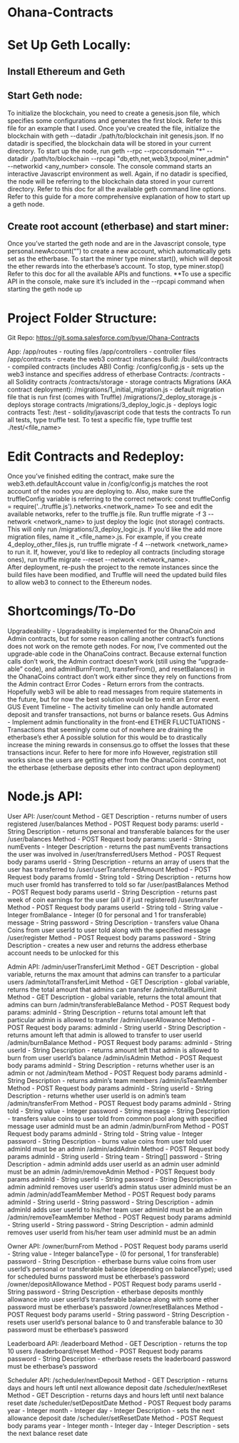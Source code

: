 # Ohana-Contracts

# Set Up Geth Locally:

## Install Ethereum and Geth
## Start Geth node:
To initialize the blockchain, you need to create a genesis.json file, which specifies some configurations and generates the first block. Refer to this file for an example that I used.
Once you’ve created the file, initialize the blockchain with geth --datadir ./path/to/blockchain init genesis.json. If no datadir is specified, the blockchain data will be stored in your current directory.
To start up the node, run geth --rpc --rpccorsdomain "*" --datadir ./path/to/blockchain --rpcapi "db,eth,net,web3,txpool,miner,admin" --networkid  <any_number> console. The console command starts an interactive Javascript environment as well. Again, if no datadir is specified, the node will be referring to the blockchain data stored in your current directory.
Refer to this doc for all the available geth command line options.
Refer to this guide for a more comprehensive explanation of how to start up a geth node.
## Create root account (etherbase) and start miner:
Once you’ve started the geth node and are in the Javascript console, type personal.newAccount(“<password>”) to create a new account, which automatically gets set as the etherbase.
To start the miner type miner.start(), which will deposit the ether rewards into the etherbase’s account. To stop, type miner.stop()
Refer to this doc for all the available APIs and functions. **To use a specific API in the console, make sure it’s included in the --rpcapi command when starting the geth node up

# Project Folder Structure:

Git Repo: https://git.soma.salesforce.com/byue/Ohana-Contracts

App:
/app/routes - routing files
/app/controllers - controller files
/app/contracts - create the web3 contract instances
Build:
/build/contracts - compiled contracts (includes ABI)
Config:
/config/config.js - sets up the web3 instance and specifies address of etherbase
Contracts:
/contracts - all Solidity contracts
/contracts/storage - storage contracts
Migrations (AKA contract deployment):
/migrations/1_initial_migration.js - default migration file that is run first (comes with Truffle)
/migrations/2_deploy_storage.js - deploys storage contracts
/migrations/3_deploy_logic.js - deploys logic contracts
Test:
/test - solidity/javascript code that tests the contracts
To run all tests, type truffle test. To test a specific file, type truffle test ./test/<file_name>

# Edit Contracts and Redeploy:
Once you’ve finished editing the contract, make sure the web3.eth.defaultAccount value in /config/config.js matches the root account of the nodes you are deploying to. Also, make sure the truffleConfig variable is referring to the correct network: 
const truffleConfig = require('../truffle.js').networks.<network_name>
To see and edit the available networks, refer to the truffle.js file. 
Run truffle migrate -f 3 --network <network_name> to just deploy the logic (not storage) contracts.
This will only run /migrations/3_deploy_logic.js. If you’d like the add more migration files, name it <number>_<file_name>.js. For example, if you create 4_deploy_other_files.js, run truffle migrate -f 4 --network <network_name> to run it.
If, however, you’d like to redeploy all contracts (including storage ones), run truffle migrate --reset --network <network_name>.  
After deployment, re-push the project to the remote instances since the build files have been modified, and Truffle will need the updated build files to allow web3 to connect to the Ethereum nodes.


# Shortcomings/To-Do
Upgradeability - Upgradeability is implemented for the OhanaCoin and Admin contracts, but for some reason calling another contract’s functions does not work on the remote geth nodes. For now, I’ve commented out the upgrade-able code in the OhanaCoins contract.
Because external function calls don’t work, the Admin contract doesn’t work (still using the “upgrade-able” code), and adminBurnFrom(), transferFrom(), and resetBalances() in the OhanaCoins contract don’t work either since they rely on functions from the Admin contract
Error Codes - Return errors from the contracts. Hopefully web3 will be able to read messages from require statements in the future, but for now the best solution would be to emit an Error event.
GUS Event Timeline - The activity timeline can only handle automated deposit and transfer transactions, not burns or balance resets.
Gus Admins - Implement admin functionality in the front-end
ETHER FLUCTUATIONS - Transactions that seemingly come out of nowhere are draining the etherbase’s ether 
A possible solution for this would be to drastically increase the mining rewards in consensus.go to offset the losses that these transactions incur. Refer to here for more info
However, registration still works since the users are getting ether from the OhanaCoins contract, not the etherbase (etherbase deposits ether into contract upon deployment)

# Node.js API:
User API:
 /user/count 
Method - GET
Description - returns number of users registered
/user/balances 
Method - POST
Request body params: 
userId - String
Description - returns personal and transferable balances for the user 
/user/balances 
Method - POST
Request body params: 
userId - String
numEvents - Integer
Description - returns the past numEvents transactions the user was involved in
/user/transferredUsers 
Method - POST
Request body params 
userId - String
Description - returns an array of users that the user has transferred to
/user/userTransferredAmount 
Method - POST
Request body params
fromId - String
toId - String
Description - returns how much user fromId has transferred to toId so far
/user/pastBalances 
Method - POST
Request body params
userId - String
Description - returns past week of coin earnings for the user (all 0 if just registered)
/user/transfer
Method - POST
Request body params
userId - String
toId - String
value - Integer
fromBalance - Integer (0 for personal and 1 for transferable)
message - String 
password - String
Description - transfers value Ohana Coins from user userId to user toId along with the specified message 
/user/register 
Method - POST
Request body params
password - String
Description - creates a new user and returns the address
etherbase account needs to be unlocked for this
		
Admin API:
/admin/userTransferLimit 
Method - GET
Description - global variable, returns the max amount that admins can transfer to a particular users 
/admin/totalTransferLimit 
Method - GET
Description - global variable, returns the total amount that admins can transfer
/admin/totalBurnLimit 
Method - GET
Description - global variable, returns the total amount that admins can burn
/admin/transferableBalance 
Method - POST
Request body params: 
adminId - String
Description - returns total amount left that particular admin is allowed to transfer
/admin/userAllowance 
Method - POST
Request body params: 
adminId - String
userId - String
Description - returns amount left that admin is allowed to transfer to user userId
/admin/burnBalance 
Method - POST
Request body params: 
adminId - String
userId - String
Description - returns amount left that admin is allowed to burn from user userId’s balance
/admin/isAdmin 
Method - POST
Request body params
adminId - String
Description - returns whether user is an admin or not
/admin/team 
Method - POST
Request body params
adminId - String
Description - returns admin’s team members
/admin/isTeamMember
Method - POST
Request body params
adminId - String
userId - String
Description - returns whether user userId is on admin’s team
/admin/transferFrom 
Method - POST
Request body params
adminId - String
toId - String
value - Integer
password - String
message - String
Description - transfers value coins to user toId from common pool along with specified message
user adminId must be an admin
/admin/burnFrom 
Method - POST
Request body params
adminId - String
toId - String
value - Integer
password - String
Description - burns value coins from user toId 
user adminId must be an admin
/admin/addAdmin 
Method - POST
Request body params
adminId - String
userId - String
team - String[]
password - String
Description - admin adminId adds user userId as an admin 
user adminId must be an admin
/admin/removeAdmin 
Method - POST
Request body params
adminId - String
userId - String
password - String
Description - admin adminId removes user userId’s admin status
user adminId must be an admin
/admin/addTeamMember 
Method - POST
Request body params
adminId - String
userId - String
password - String
Description - admin adminId adds user userId to his/her team
user adminId must be an admin
/admin/removeTeamMember 
Method - POST
Request body params
adminId - String
userId - String
password - String
Description - admin adminId removes user userId from his/her team
user adminId must be an admin

Owner API:
/owner/burnFrom 
Method - POST
Request body params
userId - String
value - Integer
balanceType - (0 for personal, 1 for transferable)
password - String
Description - etherbase burns value coins from user userId’s personal or transferable balance (depending on balanceType); used for scheduled burns 
password must be etherbase’s password
/owner/depositAllowance 
Method - POST
Request body params
userId - String
password - String
Description - etherbase deposits monthly allowance into user userId’s transferable balance along with some ether
password must be etherbase’s password
/owner/resetBalances 
Method - POST
Request body params
userId - String
password - String
Description - resets user userId’s personal balance to 0 and transferable balance to 30
password must be etherbase’s password

Leaderboard API:
/leaderboard
Method - GET
Description - returns the top 10 users
/leaderboard/reset
Method - POST
Request body params
password - String
Description - etherbase resets the leaderboard
password must be etherbase’s password

Scheduler API:
/scheduler/nextDeposit
Method - GET
Description - returns days and hours left until next allowance deposit date
/scheduler/nextReset
Method - GET
Description - returns days and hours left until next balance reset date
/scheduler/setDepositDate
Method - POST
Request body params
year - Integer
month - Integer
day - Integer
Description - sets the next allowance deposit date
/scheduler/setResetDate
Method - POST
Request body params
year - Integer
month - Integer
day - Integer
Description - sets the next balance reset date
